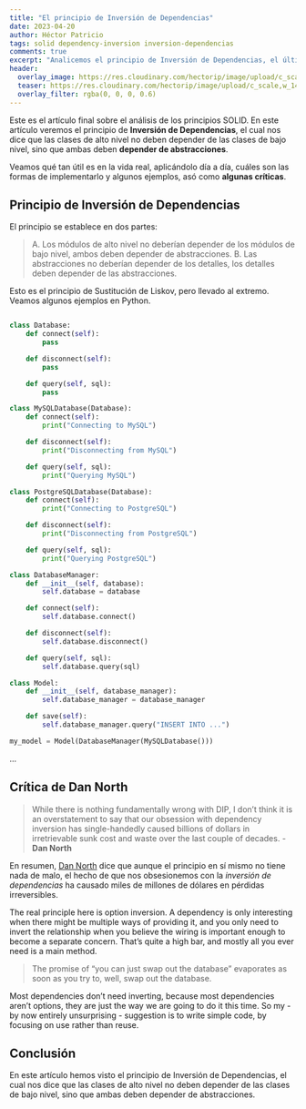 ```yaml
---
title: "El principio de Inversión de Dependencias"
date: 2023-04-20
author: Héctor Patricio
tags: solid dependency-inversion inversion-dependencias
comments: true
excerpt: "Analicemos el principio de Inversión de Dependencias, el último principio de SOLID y veamos si conviene, además cuándo aplicarlo."
header:
  overlay_image: https://res.cloudinary.com/hectorip/image/upload/c_scale,w_1400/v1682052442/milad-fakurian-PGdW_bHDbpI-unsplash_teqmvg.jpg
  teaser: https://res.cloudinary.com/hectorip/image/upload/c_scale,w_1400/v1682052442/milad-fakurian-PGdW_bHDbpI-unsplash_teqmvg.jpg
  overlay_filter: rgba(0, 0, 0, 0.6)
---
```


Este es el artículo final sobre el análisis de los principios SOLID. En este artículo veremos el principio de **Inversión de Dependencias**, el cual nos dice que las clases de alto nivel no deben depender de las clases de bajo nivel, sino que ambas deben **depender de abstracciones**.

Veamos qué tan útil es en la vida real, aplicándolo día a día, cuáles son las formas de implementarlo y algunos ejemplos, asó como **algunas críticas**.

## Principio de Inversión de Dependencias

El principio se establece en dos partes:

> A. Los módulos de alto nivel no deberían depender de los módulos de bajo nivel, ambos deben depender de abstracciones.
> B. Las abstracciones no deberían depender de los detalles, los detalles deben depender de las abstracciones.

Esto es el principio de Sustitución de Liskov, pero llevado al extremo. Veamos algunos ejemplos en Python.

```python

class Database:
    def connect(self):
        pass

    def disconnect(self):
        pass

    def query(self, sql):
        pass

class MySQLDatabase(Database):
    def connect(self):
        print("Connecting to MySQL")

    def disconnect(self):
        print("Disconnecting from MySQL")

    def query(self, sql):
        print("Querying MySQL")

class PostgreSQLDatabase(Database):
    def connect(self):
        print("Connecting to PostgreSQL")

    def disconnect(self):
        print("Disconnecting from PostgreSQL")

    def query(self, sql):
        print("Querying PostgreSQL")

class DatabaseManager:
    def __init__(self, database):
        self.database = database

    def connect(self):
        self.database.connect()

    def disconnect(self):
        self.database.disconnect()

    def query(self, sql):
        self.database.query(sql)

class Model:
    def __init__(self, database_manager):
        self.database_manager = database_manager

    def save(self):
        self.database_manager.query("INSERT INTO ...")

my_model = Model(DatabaseManager(MySQLDatabase()))
```
...

## Crítica de Dan North

> While there is nothing fundamentally wrong with DIP, I don’t think it is an overstatement to say that our obsession with dependency inversion has single-handedly caused billions of dollars in irretrievable sunk cost and waste over the last couple of decades. - **Dan North**

En resumen, [Dan North](https://dannorth.net/2021/03/16/cupid-the-back-story/) dice que aunque el principio en sí mismo no tiene nada de malo, el hecho de que nos obsesionemos con la _inversión de dependencias_ ha causado miles de millones de dólares en pérdidas irreversibles.

The real principle here is option inversion. A dependency is only interesting when there might be multiple ways of providing it, and you only need to invert the relationship when you believe the wiring is important enough to become a separate concern. That’s quite a high bar, and mostly all you ever need is a main method.

> The promise of “you can just swap out the database” evaporates as soon as you try to, well, swap out the database.

Most dependencies don’t need inverting, because most dependencies aren’t options, they are just the way we are going to do it this time. So my - by now entirely unsurprising - suggestion is to write simple code, by focusing on use rather than reuse.



## Conclusión

En este artículo hemos visto el principio de Inversión de Dependencias, el cual nos dice que las clases de alto nivel no deben depender de las clases de bajo nivel, sino que ambas deben depender de abstracciones.